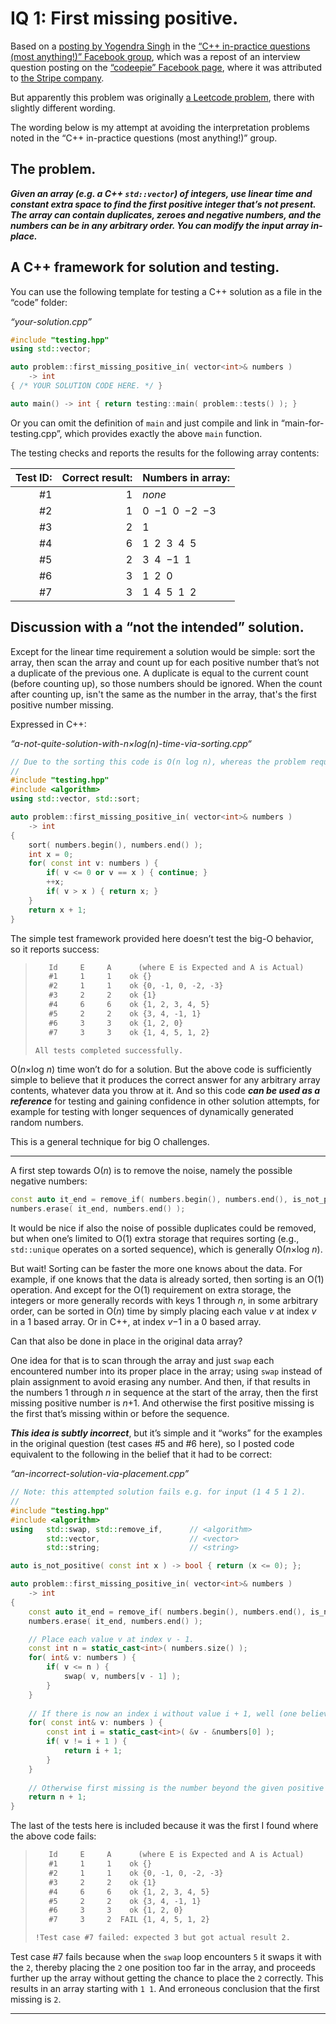 # IQ 1: First missing positive.

Based on a [posting by Yogendra Singh](https://www.facebook.com/groups/cppInPracticeQuestions/posts/4576501255704162/) in the [“C++ in-practice questions (most anything!)” Facebook group](https://www.facebook.com/groups/cppInPracticeQuestions), which was a repost of an interview question posting on the [“codeepie” Facebook page](https://www.facebook.com/codeepie), where it was attributed to [the Stripe company](https://stripe.com/en-no).

But apparently this problem was originally [a Leetcode problem](https://leetcode.com/problems/first-missing-positive/), there with slightly different wording.

The wording below is my attempt at avoiding the interpretation problems noted in the “C++ in-practice questions (most anything!)” group.


## The problem.

***Given an array (e.g. a C++ `std::vector`) of integers, use linear time and constant extra space to find the first positive integer that’s not present. The array can contain duplicates, zeroes and negative numbers, and the numbers can be in any arbitrary order. You can modify the input array in-place.***

## A C++ framework for solution and testing.

You can use the following template for testing a C++ solution as a file in the “code” folder:

*“your-solution.cpp”*
~~~cpp
#include "testing.hpp"
using std::vector;

auto problem::first_missing_positive_in( vector<int>& numbers )
    -> int
{ /* YOUR SOLUTION CODE HERE. */ }

auto main() -> int { return testing::main( problem::tests() ); }
~~~

Or you can omit the definition of `main` and just compile and link in “main-for-testing.cpp”, which provides exactly the above `main` function.

The testing checks and reports the results for the following array contents:

| Test ID: | Correct result:| Numbers in array:|
|---------:|---------------:|:-----------------|
|       #1 |              1 | *none*           |
|       #2 |              1 | 0  −1  0  −2  −3 |
|       #3 |              2 | 1                |
|       #4 |              6 | 1  2  3  4  5    |
|       #5 |              2 | 3  4  −1  1      |
|       #6 |              3 | 1  2  0          |
|       #7 |              3 | 1  4  5  1  2    |


## Discussion with a “not the intended” solution.

Except for the linear time requirement a solution would be simple: sort the array, then scan the array and count up for each positive number that’s not a duplicate of the previous one. A duplicate is equal to the current count (before counting up), so those numbers should be ignored. When the count after counting up, isn't the same as the number in the array, that's the first positive number missing.

Expressed in C++:

*“a-not-quite-solution-with-n×log(n)-time-via-sorting.cpp“*
~~~cpp
// Due to the sorting this code is O(n log n), whereas the problem requires O(n).
//
#include "testing.hpp"
#include <algorithm>
using std::vector, std::sort;

auto problem::first_missing_positive_in( vector<int>& numbers )
    -> int
{
    sort( numbers.begin(), numbers.end() );
    int x = 0;
    for( const int v: numbers ) {
        if( v <= 0 or v == x ) { continue; }
        ++x;
        if( v > x ) { return x; }
    }
    return x + 1;
}
~~~

The simple test framework provided here doesn’t test the big-O behavior, so it reports success:

>~~~txt
>    Id     E     A      (where E is Expected and A is Actual)
>    #1     1     1    ok {}
>    #2     1     1    ok {0, -1, 0, -2, -3}
>    #3     2     2    ok {1}
>    #4     6     6    ok {1, 2, 3, 4, 5}
>    #5     2     2    ok {3, 4, -1, 1}
>    #6     3     3    ok {1, 2, 0}
>    #7     3     3    ok {1, 4, 5, 1, 2}
>
>All tests completed successfully.
>~~~

O(*n*×log *n*) time won’t do for a solution. But the above code is sufficiently simple to believe that it produces the correct answer for any arbitrary array contents, whatever data you throw at it. And so this code ***can be used as a reference*** for testing and gaining confidence in other solution attempts, for example for testing with longer sequences of dynamically generated random numbers.

This is a general technique for big O challenges.

---

A first step towards O(*n*) is to remove the noise, namely the possible negative numbers:

~~~cpp
const auto it_end = remove_if( numbers.begin(), numbers.end(), is_not_positive );
numbers.erase( it_end, numbers.end() );
~~~

It would be nice if also the noise of possible duplicates could be removed, but when one’s limited to O(1) extra storage that requires sorting (e.g., `std::unique` operates on a sorted sequence), which is generally O(*n*×log *n*).

But wait! Sorting can be faster the more one knows about the data. For example, if one knows that the data is already sorted, then sorting is an O(1) operation. And except for the O(1) requirement on extra storage, the integers or more generally records with keys 1 through *n*, in some arbitrary order, can be sorted in O(*n*) time by simply placing each value *v* at index *v* in a 1 based array. Or in C++, at index *v*−1 in a 0 based array.

Can that also be done in place in the original data array?

One idea for that is to scan through the array and just `swap` each encountered number into its proper place in the array; using `swap` instead of plain assignment to avoid erasing any number. And then, if that results in the numbers 1 through *n* in sequence at the start of the array, then the first missing positive number is *n*+1. And otherwise the first positive missing is the first that’s missing within or before the sequence.

***This idea is subtly incorrect***, but it’s simple and it “works” for the examples in the original question (test cases #5 and #6 here), so I posted code equivalent to the following in the belief that it had to be correct:

*“an-incorrect-solution-via-placement.cpp”*
~~~cpp
// Note: this attempted solution fails e.g. for input (1 4 5 1 2).
//
#include "testing.hpp"
#include <algorithm>
using   std::swap, std::remove_if,      // <algorithm>
        std::vector,                    // <vector>
        std::string;                    // <string>

auto is_not_positive( const int x ) -> bool { return (x <= 0); };

auto problem::first_missing_positive_in( vector<int>& numbers )
    -> int
{
    const auto it_end = remove_if( numbers.begin(), numbers.end(), is_not_positive );
    numbers.erase( it_end, numbers.end() );

    // Place each value v at index v - 1.
    const int n = static_cast<int>( numbers.size() );
    for( int& v: numbers ) {
        if( v <= n ) {
            swap( v, numbers[v - 1] );
        }
    }
    
    // If there is now an index i without value i + 1, well (one believes that) that's it.
    for( const int& v: numbers ) {
        const int i = static_cast<int>( &v - &numbers[0] );
        if( v != i + 1 ) {
            return i + 1;
        }
    }
    
    // Otherwise first missing is the number beyond the given positive numbers range.
    return n + 1;
}
~~~

The last of the tests here is included because it was the first I found where the above code fails:

>~~~txt
>    Id     E     A      (where E is Expected and A is Actual)
>    #1     1     1    ok {}
>    #2     1     1    ok {0, -1, 0, -2, -3}
>    #3     2     2    ok {1}
>    #4     6     6    ok {1, 2, 3, 4, 5}
>    #5     2     2    ok {3, 4, -1, 1}
>    #6     3     3    ok {1, 2, 0}
>    #7     3     2  FAIL {1, 4, 5, 1, 2}
>
>!Test case #7 failed: expected 3 but got actual result 2.
>~~~

Test case #7 fails because when the `swap` loop encounters `5` it swaps it with the `2`, thereby placing the `2` one position too far in the array, and proceeds further up the array without getting the chance to place the `2` correctly. This results in an array starting with `1 1`. And erroneous conclusion that the first missing is `2`.

---

